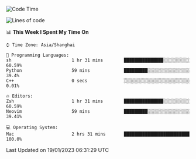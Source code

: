 <!--START_SECTION:waka-->
![Code Time](http://img.shields.io/badge/Code%20Time-1%2C111%20hrs%2033%20mins-blue)

![Lines of code](https://img.shields.io/badge/From%20Hello%20World%20I%27ve%20Written-24%20Thousand%20lines%20of%20code-blue)

📊 **This Week I Spent My Time On** 

```text
⌚︎ Time Zone: Asia/Shanghai

💬 Programming Languages: 
sh                       1 hr 31 mins        ███████████████░░░░░░░░░░   60.59% 
Python                   59 mins             █████████░░░░░░░░░░░░░░░░   39.4% 
C++                      0 secs              ░░░░░░░░░░░░░░░░░░░░░░░░░   0.01%

🔥 Editors: 
Zsh                      1 hr 31 mins        ███████████████░░░░░░░░░░   60.59% 
Neovim                   59 mins             █████████░░░░░░░░░░░░░░░░   39.41%

💻 Operating System: 
Mac                      2 hrs 31 mins       █████████████████████████   100.0%

```


 Last Updated on 19/01/2023 06:31:29 UTC
<!--END_SECTION:waka-->
